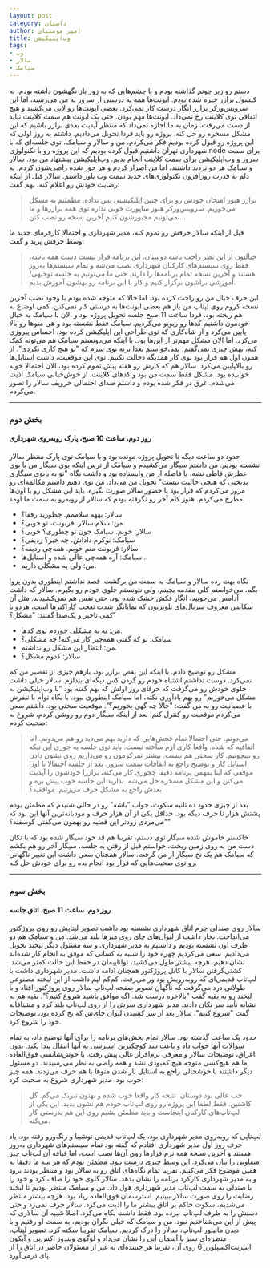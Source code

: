 ```yaml
---
layout: post
category: داستان
author: امیر مومنیان
title: وب‌اپلیکیشن
tags:
- وب
- سالار
- سیامک
---
```


دستم رو زیر چونم گذاشته بودم و با چشم‌هایی که به زور باز نگهشون داشته بودم، به کنسول برازر خیره شده بودم. ایونت‌ها همه به درستی از سرور به من می‌رسید، اما این سرویس‌ورکر برازر انگار درست کار نمی‌کرد. بعضی ایونت‌ها رو لایی می‌کشید و هیچ اتفاقی توی کلاینت رخ نمی‌داد. ایونت‌ها مهم بودن. حتی یک ایونت هم سمت کلاینت نباید از دست می‌رفت. زمان به ما اجازه نمی‌داد که منتظر آپدیت بعدی برازر باشیم که این مشکل مسخره رو حل کنه. پروژه رو باید فردا تحویل می‌دادیم. داشتم به روز اولی که این پروژه رو قبول کرده بودیم فکر می‌کردم. من و سالار و سیامک، توی جلسه‌ای که با شهرداری تهران داشتیم قبول کرده بودیم که این پروژه رو با تکنولوژی node برای سمت سرور و وب‌اپلیکیشن برای سمت کلاینت انجام بدیم. وب‌اپلیکیشن پیشنهاد من بود. سالار و سیامک هر دو تردید داشتند، اما من اصرار کردم و هر جور شده راضی‌شون کردم. ته دلم به قدرت روزافزون تکنولوژی‌های جدید سمت وب باور داشتم. سالار قبل از اینکه رضایت خودش رو اعلام کنه، بهم گفت:

> برازر هنوز امتحان خودش رو برای چنین اپلیکیشنی پس نداده. مطمئنم به مشکل می‌خوریم. سرویس‌ورکر هنوز ساپورت خوبی نداره توی همه برازرها و ما نمی‌تونیم مجبورشون کنیم آخرین نسخه رو نصب کنن...

قبل از اینکه سالار حرفش رو تموم کنه، مدیر شهرداری و احتمالا کارفرمای جدید ما وسط حرفش پرید و گفت:

> خیالتون از این نظر راحت باشه دوستان. این برنامه قرار نیست دست همه باشه، فقط روی سیستم‌های کارکنان شهرداری نصب می‌شه و تمام سیستم‌ها به‌روز هستند و آخرین نسخه تمام برنامه‌ها را دارند. حتی ما می‌تونیم یه جلسه توجیهی/آموزشی براشون برگزار کنیم و کار با این برنامه رو بهشون آموزش بدیم.

این حرف خیال من رو راحت کرده بود. اما حالا که متوجه شده بودم با وجود نصب آخرین نسخه کروم روی لپتاپ من باز هم بعضی ایونت‌ها به درستی کار نمی‌کنن، کمی اوضاع به هم ریخته بود. فردا ساعت 11 صبح جلسه تحویل پروژه بود و الان با سیامک به خیال خودمون داشتیم کدها رو ریویو می‌کردیم. سیامک فقط نشسته بود و هی منو‌ها رو بالا پایین می‌کرد و از شاه‌کاری که توی طراحی این اپلیکیشن کرده بود، احساس پیروزی می‌کرد. اما الان مشکل مهم‌تر از این‌ها بود. با اینکه می‌دونستم سیامک هم می‌تونه کمک کنه، بهش چیزی نمی‌گفتم. نمی‌خواستم بعدا بزنه توی سرم که "تو هیچ کاری نکردی". از همون اول هم قرار بود توی کار همدیگه دخالت نکنیم. توی این موقعیت، داشت استایل‌ها رو بالاپایین می‌کرد. سالار هم که کارش رو هفته پیش تموم کرده بود، الان احتمالا خونه خوابیده بود. مشکل فقط سمت من بود و کدهای کلاینت. از خوش‌خیالی سیامک اذیت می‌شدم. غرق در فکر شده بودم و داشتم صدای احتمالی خروپف سالار را تصور می‌کردم.

---

### بخش دوم
#### روز دوم، ساعت 10 صبح، پارک روبه‌روی شهرداری

 
حدود دو ساعت دیگه تا تحویل پروژه مونده بود و با سیامک توی پارک منتظر سالار نشسته بودیم. من داشتم سیگار می‌کشیدم و سیامک از ترس اینکه بوی سیگار من با بوی عطرش قاطی نشه، با فاصله از من وایستاده بود و داشت نگاه "تو یه یابوی سیگاری بدبختی که هیچی حالیت نیست" تحویل من می‌داد. من توی ذهنم داشتم مکالمه‌ای رو مرور می‌کردم که قرار بود با حضور سالار صورت بگیره. باید این مشکل رو با اون‌ها مطرح می‌کردم. هنوز کام آخر رو نگرفته بودم که سالار از روبه‌رو به سمت ما اومد.

- سالار: بههه سلاممم. چطورید رفقا؟
- من: سلام سالار. قربونت، تو خوبی؟
- سالار: خوبم. سیامک جون تو چطوری؟ خوبی؟
- سیامک: نوکرم داداش، چه خبر؟ ردیفی؟
- سالار: قربونت منم خوبم. همه‌چی ردیفه؟
- سیامک: آره همه‌چی عالی شده و استایل‌ها...
- من: ولی یه مشکلی داریم.

نگاه بهت زده سالار و سیامک به سمت من برگشت. قصد نداشتم اینطوری بدون پروا بگم. می‌خواستم کلی مقدمه بچینم، ولی نتونستم جلوی خودم رو بگیرم. سالار که داشت آدامس می‌جویید، انگار فکش خشک شده بود. حتی نفس هم نمی‌کشیدند. مثل آن سکانس معروف سریال‌های تلویزیون که نمایانگر شدت تعجب کاراکترها است، هردو با کمی تاخیر و یک‌صدا گفتند: "مشکل؟"

- من: به یه مشکلی خوردم توی کدها.
- سیامک: تو که گفتی همه‌چیز کار می‌کنه! چه مشکلی؟
- من: انتظار این مشکل رو نداشتم.
- سالار: کدوم مشکل؟

مشکل رو توضیح دادم. با اینکه این نقص برازر بود، بازهم چیزی از تقصیر من کم نمی‌کرد. دوست نداشتم اشتباه خودم رو گردن کس دیگه‌ای بندازم. سالار خیلی داشت جلوی خودش رو می‌گرفت که حرفای روز اولش که بهم گفته بود "با وب‌اپلیکیشن به مشکل می‌خوریم" رو بهم یادآوری نکنه، اما سیامک اینطوری نبود. با نگاه توأم با تنفرش با عصبانیت رو به من گفت: "حالا چه گهی بخوریم؟". موقعیت سختی بود. داشتم سعی می‌کردم موقعیت رو کنترل کنم. بعد از اینکه سیگار دوم رو روشن کردم، شروع به صحبت کردم:

> می‌دونم. حتی احتمالا تمام فحش‌هایی که دارید بهم می‌دید رو هم می‌دونم. اما اتفاقیه که شده. واقعا کاری ازم ساخته نیست. باید توی جلسه یه جوری این تیکه رو بپیچونیم. کار سختی هم نیست. بیشتر تمرکزمون رو می‌ذاریم روی نشون دادن استایل کار و توضیح راجع به اتفاقات سمت سرور. بعد از جلسه احتمالا تا اون موقعی که اینا بفهمن برنامه دقیقا چجوری کار می‌کنه، برازرا خودشون را آپدیت می‌کنن و این مشکل مسخره حل می‌شه. بذارید این جلسه خوب پیش بره و بعدش راجع به مشکل حرف می‌زنیم. موافقید؟

بعد از چیزی حدود ده ثانیه سکوت، جواب "باشه" رو در حالی شنیدم که مطمئن بودم پشتش هزار تا حرف دیگه بود. حداقل یکی از آن هزار حرف و مودبانه‌ترین آنها این بود که "می‌مردی زودتر این قضیه رو بهمون می‌گفتی گوسفند؟"

خاکستر خاموش شده سیگار توی دستم، تقریبا هم قد خود سیگار شده بود که با تکان دست من به روی زمین ریخت. خواستم قبل از رفتن به جلسه، سیگار آخر رو هم بکشم که سیامک هم یک نخ سیگار از من گرفت. سالار همچنان سعی داشت این تغییر ناگهانی رو توی صحبت‌هایی که قرار بود انجام بده رو برای خودش حل کنه.

---

### بخش سوم
#### روز دوم، ساعت 11 صبح، اتاق جلسه

سالار روی صندلی چرم اتاق شهرداری نشسته بود داشت تصویر لپتاپش رو روی پروژکتور می‌انداخت. بخار داشت از لیوان‌های چای روی میزها بلند می‌شد. من و سیامک هم دو طرف اون نشسته بودیم و داشتیم به مدیر شهرداری و سه مسئول دیگر لبخند تحویل می‌دادیم. سعی می‌کردیم چهره خود را شبیه به کسانی که موفق به انجام کار شده‌اند نشان دهیم. هرچه بیشتر طول می‌کشید، تواناییمان در حفظ این حالت کمتر می‌شد. کشتی‌گرفتن سالار با کابل پروژکتور همچنان ادامه داشت. مدیر شهرداری داشت با لپ‌تاپ قدیمی‌ای که روبه‌رویش بود ور می‌رفت. کم‌کم لپم داشت از این لبخند مصنوعی طولانی درد می‌گرفت که ناگهان تصویر صفحه لپ‌تاپ سالار روی پروژکتور افتاد و با لبخند رو به بقیه گفت "بالاخره درست شد. اگه موافق باشید شروع کنیم؟". بقیه هم به نشانه تأیید سر تکان دادند. مدیر شهرداری سرش را از روی لپ‌تاپ بلند کرد و مشتاقانه گفت "شروع کنیم". سالار بعد از سر کشیدن لیوان چای‌ش که یخ کرده بود، توضیحات خود را شروع کرد.

حدود یک ساعت گذشته بود. سالار تمام بخش‌های برنامه را برای آنها توضیح داد، به تمام سوالات آنها جواب داد و باعث شد کوچکترین استرسی به آنها انتقال پیدا نکند. بدون اغراق، توضیحات سالار و معرفی نرم‌افزار عالی پیش رفت. با خوش‌شانسی فوق‌العاده ما هم هیچ‌کسی متوجه هیچ کمبودی نشد و همه راضی به نظر می‌رسیدند. دو مسئول دیگر داشتند با خوشحالی راجع به استایل باز شدن منوها با هم حرف می‌زدند. همه چیز خوب بود. مدیر شهرداری شروع به صحبت کرد:

> خب عالی بود دوستان. نتیجه کار واقعا خوب شده و بهتون تبریک می‌گم. گل کاشتین. فقط لطفا این پروژه رو روی لپ‌تاپ خودم هم نشون بدید. این یکی از لپ‌تاپ‌های کارکنان اینجاست و باید مطمئن بشیم روی این هم بدرستی کار می‌کنه.

لپ‌تاپی که روبه‌روی مدیر شهرداری بود، یک لپ‌تاپ قدیمی توشیبا و رنگ‌ورو رفته بود. یاد حرف روز اول مدیر شهرداری افتادم که گفته بود تمام سیستم‌های شهرداری به‌روز هستند و آخرین نسخه همه نرم‌افزارها روی آن‌ها نصب است، اما قیافه آن لپ‌تاپ چیز متفاوتی را بیان می‌کرد. این وسط چیزی درست نبود. مطمئن بودم که هر سه ما دقیقا به همین موضوع فکر می‌کنیم. تقریبا تمام نگاه‌های اتاق رو به سالار بود و منتظر بودند برود و به مدیر شهرداری کارکرد برنامه را نشان بدهد. سالار گلوی خود را صاف کرد و خود را با صندلی به سمت لپ‌تاپ مدیر شهرداری هول داد. من و سیامک منتظر بودیم تا لبخند رضایت را روی صورت سالار ببینیم. استرسمان فوق‌العاده زیاد بود. هرچه بیشتر منتظر می‌شدیم، سکوت حاکم بر اتاق بیشتر ما را اذیت می‌کرد. سالار حرف نمی‌زد و حتی دستش را به طرف لپ‌تاپ نبرده بود. فقط داشت نگاه می‌کرد. اصلا شبیه آن سالاری که پیش از این می‌شناختیم نبود. من و سیامک که خیلی نگران بودیم، به سمت او رفتیم و با دیدن مانیتور لپ‌تاپ، سالار را درک کردیم. سیامک تقریبا سکته کرد. تصویر لپتاپ، منظره‌ای سبز با آسمان آبی را نشان می‌داد و لوگوی ویندوز اکس‌پی و آیکون اینترنت‌اکسپلورر 6 روی آن، تقریبا هر جنبنده‌ای به غیر از مسئولان حاضر در اتاق را از پای درمی‌آورد.

